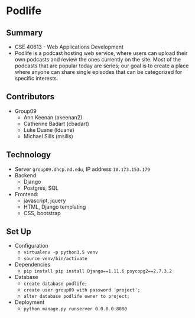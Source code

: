 # Podlife

## Summary

* CSE 40613 - Web Applications Development
* Podlife is a podcast hosting web service, where users can upload their own podcasts and review the ones currently on the site. Most of the podcasts that are popular today are series; our goal is	to create a place where anyone can share single episodes that can be categorized for specific interests.

## Contributors

* Group09
	* Ann Keenan (akeenan2)
	* Catherine Badart (cbadart)
	* Luke Duane (lduane)
	* Michael Sills (msills)

## Technology

* Server `group09.dhcp.nd.edu`, IP address `10.173.153.179`
* Backend:
	* Django
	* Postgres, SQL
* Frontend:
	* javascript, jquery
	* HTML, Django templating
	* CSS, bootstrap

## Set Up

* Configuration
	* `virtualenv -p python3.5 venv`
	* `source venv/bin/activate`
* Dependencies
	* `pip install pip install Django==1.11.6 psycopg2==2.7.3.2`
* Database
	* `create database podlife;`
	* `create user group09 with password 'project';`
	* `alter database podlife owner to project;`
* Deployment
	* `python manage.py runserver 0.0.0.0:8080`
